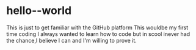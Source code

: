 # hello--world
This is just to get familiar with the GitHub platform
This wouldbe my first time coding I always wanted to learn how to code but in scool inever had the chance,I believe I can and I'm willing to prove it.
